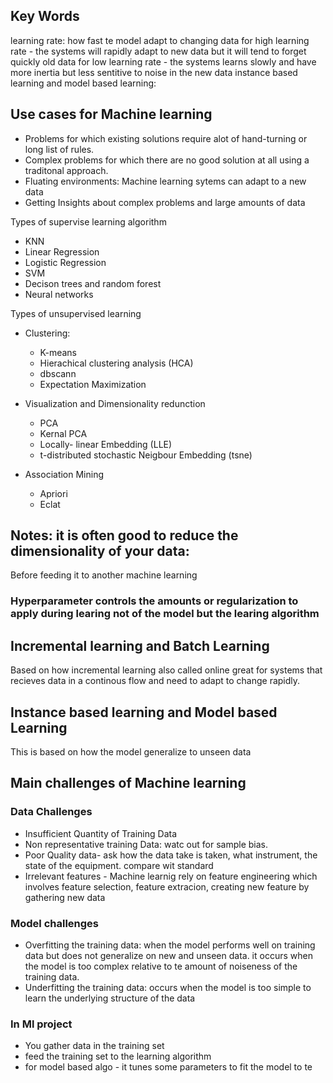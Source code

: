 ## Key Words
learning rate: how fast te model adapt to changing data
for high learning rate - the systems will rapidly adapt to new data but it  will tend to forget quickly old data
for low learning rate - the systems learns slowly and have more inertia but less sentitive to noise in the new data
instance based learning and model based learning:


## Use cases for Machine learning
* Problems for which existing solutions require alot of hand-turning or long list of rules.
* Complex problems for which there are no good solution at all using a traditonal approach.
* Fluating environments: Machine learning sytems can adapt to a new data
* Getting Insights about complex problems and large amounts of data

Types of supervise learning algorithm
* KNN
* Linear Regression
* Logistic Regression
* SVM
* Decison trees and random forest
* Neural networks

Types of unsupervised learning
* Clustering:
    * K-means
    * Hierachical clustering analysis (HCA)
    * dbscann
    * Expectation Maximization

* Visualization and Dimensionality redunction
    * PCA
    * Kernal PCA
    * Locally- linear Embedding (LLE)
    * t-distributed stochastic Neigbour Embedding (tsne)

* Association Mining
    * Apriori
    * Eclat


## Notes: it is often good to reduce the dimensionality of your data:
Before feeding it to another machine learning
### Hyperparameter controls the amounts or regularization to apply during learing not of the model but the learing algorithm


## Incremental learning and Batch Learning
Based on how
incremental learning also called online great for systems that recieves data in a continous flow and need to adapt to change rapidly.

## Instance based learning and Model based Learning
This is based on how the model generalize to unseen data

## Main challenges of Machine learning
### Data Challenges
* Insufficient Quantity of Training Data
* Non representative training Data: watc out for sample bias.
* Poor Quality data- ask how the data take is taken, what instrument, the state of the equipment. compare wit standard
* Irrelevant features - Machine learnig rely on feature engineering which involves feature selection, feature extracion, creating new feature by gathering new data

### Model challenges
* Overfitting the training data: when the model performs well on training data but does not generalize on new and unseen data.
it occurs when the model is too complex relative to te amount of noiseness of the training data.
* Underfitting the training data: occurs when the model is too simple to learn the underlying structure of the data

### In Ml project
* You gather data in the training set
* feed the training set to the learning algorithm
* for model based algo - it tunes some parameters to fit the model to te
